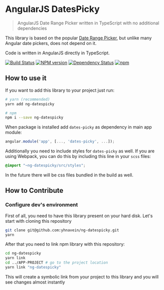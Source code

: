 # AngularJS DatesPicky

> AngularJS Date Range Picker written in TypeScript with no additional dependencies

This library is based on the popular [Date Range Picker](http://www.daterangepicker.com/), but unlike many Angular date pickers, does not depend on it.

Code is written in AngularJS directly in TypeScript.

[![Build Status](https://travis-ci.org/yhnavein/ng-datespicky.svg?branch=master)](https://travis-ci.org/yhnavein/ng-datespicky)
[![NPM version](https://badge.fury.io/js/ng-datespicky.svg)](http://badge.fury.io/js/ng-datespicky)
[![Dependency Status](https://img.shields.io/david/yhnavein/ng-datespicky.svg)](https://david-dm.org/yhnavein/ng-datespicky)
[![npm](https://img.shields.io/npm/dm/ng-datespicky.svg?maxAge=2592000)]()

## How to use it

If you want to add this library to your project just run:

```sh
# yarn (recommended)
yarn add ng-datespicky

# npm
npm i --save ng-datespicky
```

When package is installed add `dates-picky` as dependency in main app module:

```js
angular.module('app', [..., 'dates-picky', ...]);
```

Additionally you need to include styles for `dates-picky` as well. If you are using Webpack, you can do this by including this line in your `scss` files:

```scss
@import "~ng-datespicky/src/styles";
```

In the future there will be css files bundled in the build as well.

## How to Contribute

### Configure dev's environment

First of all, you need to have this library present on your hard disk. Let's start with cloning this repository

```sh
git clone git@github.com:yhnavein/ng-datespicky.git
yarn
```

After that you need to link npm library with this repository:

```sh
cd ng-datespicky
yarn link
cd ../APP-PROJECT # go to the project location
yarn link "ng-datespicky"
```

This will create a symbolic link from your project to this library and you will see changes almost instantly